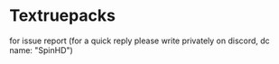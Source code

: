 # Textruepacks
for issue report (for a quick reply please write privately on discord, dc name: "SpinHD")
